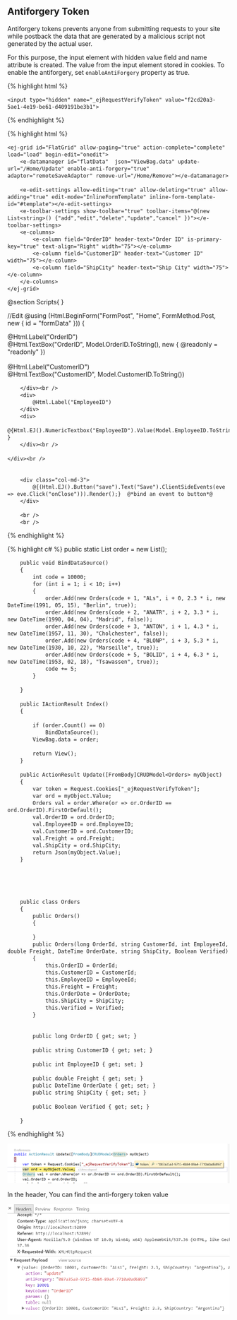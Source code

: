 ## Antiforgery Token

Antiforgery tokens prevents anyone from submitting requests to your site while postback the data that are generated by a malicious script not generated by the actual user. 

For this purpose, the input element with hidden value field and name attribute is created. The value from the input element stored in cookies. To enable the antiforgery, set `enableAntiForgery` property as true.

{% highlight html %}

    <input type="hidden" name="_ejRequestVerifyToken" value="f2cd20a3-5ae1-4e19-be61-d409191be3b1">
     
{% endhighlight %}


{% highlight html %}

<form>

    <ej-grid id="FlatGrid" allow-paging="true" action-complete="complete" load="load" begin-edit="onedit">
        <e-datamanager id="flatData"  json="ViewBag.data" update-url="/Home/Update" enable-anti-forgery="true" adaptor="remoteSaveAdaptor" remove-url="/Home/Remove"></e-datamanager>

        <e-edit-settings allow-editing="true" allow-deleting="true" allow-adding="true" edit-mode="InlineFormTemplate" inline-form-template-id="#template"></e-edit-settings>
        <e-toolbar-settings show-toolbar="true" toolbar-items="@(new List<string>() {"add","edit","delete","update","cancel" })"></e-toolbar-settings>
        <e-columns>
            <e-column field="OrderID" header-text="Order ID" is-primary-key="true" text-align="Right" width="75"></e-column>
            <e-column field="CustomerID" header-text="Customer ID" width="75"></e-column>
            <e-column field="ShipCity" header-text="Ship City" width="75"></e-column>
        </e-columns>
    </ej-grid>
    
</form>
@section Scripts{ 
<script>
    function onedit(args) { 
        args.model.dataSource.dataSource.antiForgery = true;
    }
</script>
}
    
//Edit 
@using (Html.BeginForm("FormPost", "Home", FormMethod.Post, new { id = "formData" }))
{
    <div>
        <div>
            @Html.Label("OrderID")
        </div>
        <div>
            @Html.TextBox("OrderID", Model.OrderID.ToString(), new { @readonly = "readonly" })
        </div><br />
        <div>
            @Html.Label("CustomerID")
        </div>
        <div>
            @Html.TextBox("CustomerID", Model.CustomerID.ToString())

        </div><br />
        <div>
            @Html.Label("EmployeeID")
        </div>
        <div>
            @{Html.EJ().NumericTextbox("EmployeeID").Value(Model.EmployeeID.ToString()).Render(); }
        </div><br />

    </div><br />


        <div class="col-md-3">
            @{(Html.EJ().Button("save").Text("Save").ClientSideEvents(eve => eve.Click("onClose"))).Render();}  @*bind an event to button*@
        </div>

        <br />
        <br />



{% endhighlight %}

{% highlight c# %}
public static List<Orders> order = new List<Orders>();
       
        public void BindDataSource()
        {
            int code = 10000;
            for (int i = 1; i < 10; i++)
            {
                order.Add(new Orders(code + 1, "ALs", i + 0, 2.3 * i, new DateTime(1991, 05, 15), "Berlin", true));
                order.Add(new Orders(code + 2, "ANATR", i + 2, 3.3 * i, new DateTime(1990, 04, 04), "Madrid", false));
                order.Add(new Orders(code + 3, "ANTON", i + 1, 4.3 * i, new DateTime(1957, 11, 30), "Cholchester", false));
                order.Add(new Orders(code + 4, "BLONP", i + 3, 5.3 * i, new DateTime(1930, 10, 22), "Marseille", true));
                order.Add(new Orders(code + 5, "BOLID", i + 4, 6.3 * i, new DateTime(1953, 02, 18), "Tsawassen", true));
                code += 5;
            }
          
        }

        public IActionResult Index()
        {

            if (order.Count() == 0)
                BindDataSource();
            ViewBag.data = order;
           
            return View();
        }
        
        public ActionResult Update([FromBody]CRUDModel<Orders> myObject)
        {
            var token = Request.Cookies["_ejRequestVerifyToken"];
            var ord = myObject.Value;
            Orders val = order.Where(or => or.OrderID == ord.OrderID).FirstOrDefault();
            val.OrderID = ord.OrderID;
            val.EmployeeID = ord.EmployeeID;
            val.CustomerID = ord.CustomerID;
            val.Freight = ord.Freight;
            val.ShipCity = ord.ShipCity;
            return Json(myObject.Value);
        }

        
        

       
        public class Orders
        {
            public Orders()
            {

            }
            public Orders(long OrderId, string CustomerId, int EmployeeId, double Freight, DateTime OrderDate, string ShipCity, Boolean Verified)
            {
                this.OrderID = OrderId;
                this.CustomerID = CustomerId;
                this.EmployeeID = EmployeeId;
                this.Freight = Freight;
                this.OrderDate = OrderDate;
                this.ShipCity = ShipCity;
                this.Verified = Verified;
            }

           
            public long OrderID { get; set; }
            
            public string CustomerID { get; set; }
            
            public int EmployeeID { get; set; }
           
            public double Freight { get; set; }
            public DateTime OrderDate { get; set; }
            public string ShipCity { get; set; }

            public Boolean Verified { get; set; }

        }
    


{% endhighlight %}

![](Antiforgery_core_images/controller.png)

In the header, You can find the anti-forgery token value

![](Antiforgery_core_images/payload.png)

